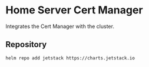 # Home Server Cert Manager

Integrates the Cert Manager with the cluster.

## Repository

```bash
helm repo add jetstack https://charts.jetstack.io
```